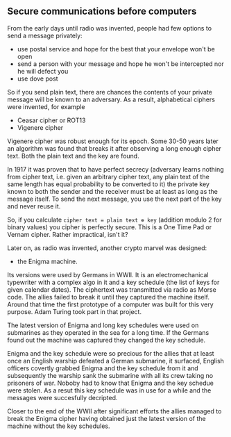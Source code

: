  ## Secure communications before computers

From the early days until radio was invented, people had few options to send a message privately:
- use postal service and hope for the best that your envelope won't be open 
- send a person with your message and hope he won't be intercepted nor he will defect you
- use dove post

So if you send plain text, there are chances the contents of your private message will be known to an adversary.
As a result, alphabetical ciphers were invented, for example
- Ceasar cipher or ROT13
- Vigenere cipher

Vigenere cipher was robust enough for its epoch. Some 30-50 years later an algorithm was found that breaks it 
after observing a long enough cipher text. Both the plain text and the key are found.

In 1917 it was proven that to have perfect secrecy (adversary learns nothing from cipher text, i.e. given an arbitrary cipher text, any plain text of the same length has equal probability to be converted to it) the private key known to both
the sender and the receiver must be at least as long as the message itself. To send the next message, you use the next 
part of the key and never reuse it.

So, if you calculate `cipher text = plain text ⊕ key`
(addition modulo 2 for binary values) you cipher is perfectly secure. This is a One Time Pad or Vernam cipher. 
Rather impractical, isn't it?

Later on, as radio was invented, another crypto marvel was designed: 
- the Enigma machine.

Its versions were used by Germans in WWII. It is an electromechanical typewriter with a complex algo in it and a key schedule
(the list of keys for given calendar dates).
The ciphertext was transmitted via radio as Morse code.
The allies failed to break it until they captured the machine itself. 
Around that time the first prototype of a computer was built for this very purpose. Adam Turing took part in that project.

The latest version of Enigma and long key schedules were used on submarines as they operated in the sea for a long time. 
If the Germans found out the machine was captured they changed the key schedule. 

Enigma and the key schedule were so precious for the allies that at least once an English warship defeated a German submarine, it surfaced, 
English officers covertly grabbed Enigma and the key schedule from it and subsequently the warship sank the submarine with all its crew taking no prisoners of war. 
Noboby had to know that Enigma and the key schedue were stolen. 
As a resut this key schedule was in use for a while and the messages were succesfully decripted.

Closer to the end of the WWII after significant efforts the allies managed to break the Enigma cipher having obtained just the latest 
version of the machine without the key schedules.
 
